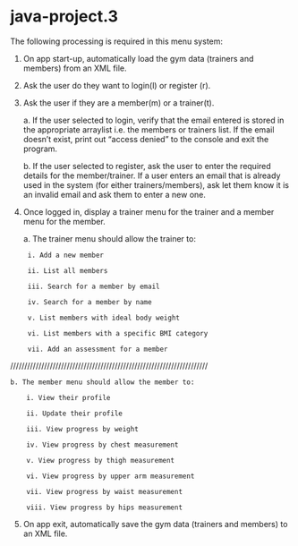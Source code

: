 # java-project.3

The following processing is required in this menu system:

1. On app start-up, automatically load the gym data (trainers and members) from an XML file.

2. Ask the user do they want to login(l) or register (r).

3. Ask the user if they are a member(m) or a trainer(t).

    a. If the user selected to login, verify that the email entered is stored in the
    appropriate arraylist i.e. the members or trainers list. If the email doesn’t exist,
    print out “access denied” to the console and exit the program.
    
    b. If the user selected to register, ask the user to enter the required details for the
    member/trainer. If a user enters an email that is already used in the system (for 
    either trainers/members), ask let them know it is an invalid email and ask them to
    enter a new one.
    
4. Once logged in, display a trainer menu for the trainer and a member menu for the member.

    a. The trainer menu should allow the trainer to:
   
        i. Add a new member
        
        ii. List all members
        
        iii. Search for a member by email
        
        iv. Search for a member by name
        
        v. List members with ideal body weight
        
        vi. List members with a specific BMI category
        
        vii. Add an assessment for a member
        
  //////////////////////////////////////////////////////////////////////
  
    b. The member menu should allow the member to:
    
        i. View their profile

        ii. Update their profile

        iii. View progress by weight

        iv. View progress by chest measurement

        v. View progress by thigh measurement

        vi. View progress by upper arm measurement

        vii. View progress by waist measurement

        viii. View progress by hips measurement
    
5. On app exit, automatically save the gym data (trainers and members) to an XML file.
